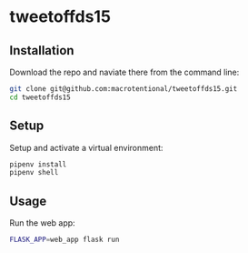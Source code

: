 # tweetoffds15

## Installation 

Download the repo and naviate there from the command line:

```sh
git clone git@github.com:macrotentional/tweetoffds15.git
cd tweetoffds15
```


## Setup

Setup and activate a virtual environment:

```sh
pipenv install
pipenv shell
```

## Usage 

Run the web app:

```sh
FLASK_APP=web_app flask run
```